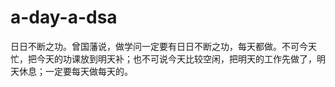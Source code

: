 # a-day-a-dsa
日日不断之功。曾国藩说，做学问一定要有日日不断之功，每天都做。不可今天忙，把今天的功课放到明天补；也不可说今天比较空闲，把明天的工作先做了，明天休息；一定要每天做每天的。
